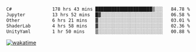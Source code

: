 <!--START_SECTION:waka-->

```txt
C#               178 hrs 43 mins █████████████████████▒░░░   84.78 %
Jupyter          13 hrs 52 mins  █▓░░░░░░░░░░░░░░░░░░░░░░░   06.58 %
Other            6 hrs 21 mins   ▓░░░░░░░░░░░░░░░░░░░░░░░░   03.01 %
ShaderLab        4 hrs 58 mins   ▓░░░░░░░░░░░░░░░░░░░░░░░░   02.36 %
UnityYaml        1 hr 50 mins    ▒░░░░░░░░░░░░░░░░░░░░░░░░   00.88 %
```

<!--END_SECTION:waka-->
[![wakatime](https://wakatime.com/badge/user/6c2f442e-41b4-42e3-bc06-d5d8203ad1da.svg)](https://wakatime.com/@6c2f442e-41b4-42e3-bc06-d5d8203ad1da)
